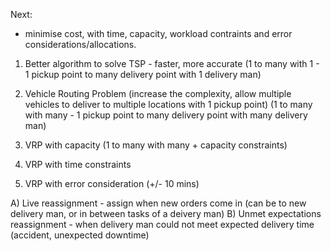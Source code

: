 Next:

- minimise cost, with time, capacity, workload contraints and error considerations/allocations.


1) Better algorithm to solve TSP - faster, more accurate
(1 to many with 1 - 1 pickup point to many delivery point with 1 delivery man)

2) Vehicle Routing Problem (increase the complexity, allow multiple vehicles to deliver to multiple locations with 1 pickup point)
(1 to many with many - 1 pickup point to many delivery point with many delivery man)

3) VRP with capacity
(1 to many with many + capacity constraints)

4) VRP with time constraints

5) VRP with error consideration (+/- 10 mins)



A) Live reassignment - assign when new orders come in (can be to new delivery man, or in between tasks of a deivery man)
B) Unmet expectations reassignment - when delivery man could not meet expected delivery time (accident, unexpected downtime)

